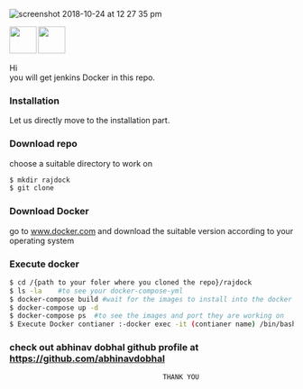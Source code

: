 ![screenshot 2018-10-24 at 12 27 35 pm](https://user-images.githubusercontent.com/40059374/47412063-3c2e6e00-d788-11e8-9d2e-b891c7e72320.png)

<img src="https://user-images.githubusercontent.com/40059374/47410456-83fec680-d783-11e8-87ae-115bbe48e3b9.jpeg" width="48" align="left">
<img src="https://user-images.githubusercontent.com/40059374/47410543-b6a8bf00-d783-11e8-88c6-d964fc35b2fa.png" width="48" align="left">
<br/><br/><br/>
<p align="left">
 Hi<br/>
 you will get jenkins Docker in this repo.</p>




### Installation

Let us directly move to the installation part.
### Download repo

choose a suitable directory to work on
```sh
$ mkdir rajdock
$ git clone
```
### Download Docker
go to www.docker.com and download the suitable version according to your operating system

### Execute docker
``` sh
$ cd /{path to your foler where you cloned the repo}/rajdock
$ ls -la    #to see your docker-compose-yml
$ docker-compose build #wait for the images to install into the docker
$ docker-compose up -d
$ docker-compose ps  #to see the images and port they are working on
$ Execute Docker contianer :-docker exec -it (contianer name) /bin/bash  #to excute the docker
```
### check out abhinav dobhal github profile at https://github.com/abhinavdobhal
                                          THANK YOU
